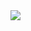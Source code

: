 <div>
  <img src="https://cdn.jsdelivr.net/gh/devicons/devicon/icons/linux/linux-original.svg" />
</div>
